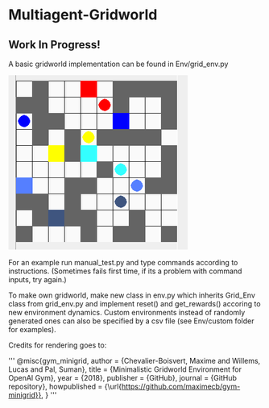 # Multiagent-Gridworld

## Work In Progress!

A basic gridworld implementation can be found in Env/grid_env.py

![Alt text](gridworld_example.png?raw=true "")

For an example run manual_test.py and type commands according to instructions. (Sometimes fails first time, if its a problem with command inputs, try again.)

To make own gridworld, make new class in env.py which inherits Grid_Env class from grid_env.py and implement reset() and get_rewards() accoring to new environment dynamics. Custom environments instead of randomly generated ones can also be specified by a csv file (see Env/custom folder for examples). 

Credits for rendering goes to:

'''
@misc{gym_minigrid,
  author = {Chevalier-Boisvert, Maxime and Willems, Lucas and Pal, Suman},
  title = {Minimalistic Gridworld Environment for OpenAI Gym},
  year = {2018},
  publisher = {GitHub},
  journal = {GitHub repository},
  howpublished = {\url{https://github.com/maximecb/gym-minigrid}},
}
'''



